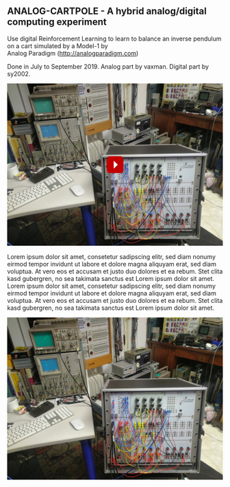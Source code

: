 ## ANALOG-CARTPOLE - A hybrid analog/digital computing experiment

Use digital Reinforcement Learning to learn to balance an inverse pendulum
on a cart simulated by a Model-1 by  
Analog Paradigm (http://analogparadigm.com)

Done in July to September 2019. Analog part by vaxman.
Digital part by sy2002.

[![Alt text](doc/model-1-play.jpg)](https://www.youtube.com/watch?v=5PpsEw80j3M)

Lorem ipsum dolor sit amet, consetetur sadipscing elitr, sed diam nonumy eirmod tempor invidunt ut labore et dolore magna aliquyam erat, sed diam voluptua. At vero eos et accusam et justo duo dolores et ea rebum. Stet clita kasd gubergren, no sea takimata sanctus est Lorem ipsum dolor sit amet. Lorem ipsum dolor sit amet, consetetur sadipscing elitr, sed diam nonumy eirmod tempor invidunt ut labore et dolore magna aliquyam erat, sed diam voluptua. At vero eos et accusam et justo duo dolores et ea rebum. Stet clita kasd gubergren, no sea takimata sanctus est Lorem ipsum dolor sit amet.

![Analog-Paradigm-Model-1](doc/model-1-with-program.jpg)
